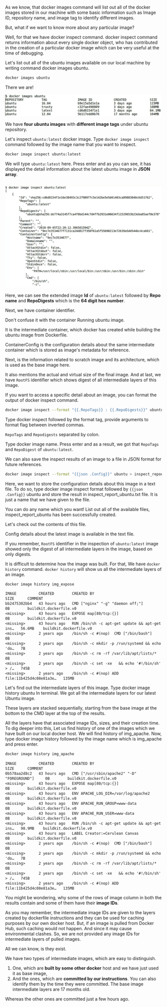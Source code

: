 

As we know, that docker images command will list out all of the docker images stored in our machine with some basic information such as Image ID, repository name, and image tag to identify different images.

But, what if we want to know more about any particular image?

Well, for that we have docker inspect command. docker inspect command returns information about every single docker object, who has contributed in the creation of a particular docker image which can be very useful at the time of debugging.

Let's list out all of the ubuntu images available on our local machine by writing command docker images ubuntu.

```bash
docker images ubuntu
```

There we are!

![](2024-02-05-10-48-20.png)

We have **four ubuntu images** with **different image tags** under ubuntu repository.

Let's inspect `ubuntu:latest` docker image. Type `docker image inspect` command followed by the image name that you want to inspect.

```bash
docker image inspect ubuntu:latest
```

We will type `ubuntu:latest` here. Press enter and as you can see, it has displayed the detail information about the latest ubuntu image in **JSON array**.

```

```
![](2024-02-05-10-50-54.png)

Here, we can see the extended image **Id** of `ubuntu:latest` followed by **Repo name** and **RepoDigests** which is the **64 digit hex number**.

Next, we have container identifier.

Don't confuse it with the container Running ubuntu image.

It is the intermediate container, which docker has created while building the ubuntu image from Dockerfile.

ContainerConfig is the configuration details about the same intermediate container which is stored as image's metadata for reference.

Next, is the information related to scratch image and its architecture, which is used as the base image here.

It also mentions the actual and virtual size of the final image. And at last, we have `RootFS` identifier which shows digest of all intermediate layers of this image.

If you want to access a specific detail about an image, you can format the output of docker inspect command.

```bash
docker image inspect --format "{{.RepoTags}} : {{.RepoDigests}}" ubuntu:latest
```

Type docker inspect followed by the format tag, provide arguments to format flag between inverted commas.

`RepoTags` and `Repodigests` separated by colon.

Type docker image name. Press enter and as a result, we got that `RepoTags` and `RepoDigest` of `ubuntu:latest`.

We can also save the inspect results of an image to a file in JSON format for future references.

```bash
docker image inspect --format "{{json .Config}}" ubuntu > inspect_repoet_ubunutu.json
```
Here, we want to store the configuration details about this image in a text file. To do so, type docker image inspect format followed by `{{json .Config}}` ubuntu and store the result in inspect_report_ubuntu.txt file. It is just a name that we have given to the file.

You can do any name which you want! List out all of the available files, inspect_report_ubuntu has been successfully created.

Let's check out the contents of this file.

Config details about the latest image is available in the text file.

If you remember, `RootFS` identifier in the inspection of `ubuntu:latest` image showed only the digest of all intermediate layers in the image, based on only digests.

It is difficult to determine how the image was built. For that, We have `docker history` command. `docker history` will show us all the intermediate layers of an image.

```bash
docker image history img_expose
```
```
IMAGE          CREATED        CREATED BY                                      SIZE      COMMENT
bb2475302bb4   43 hours ago   CMD ["nginx" "-g" "daemon off;"]                0B        buildkit.dockerfile.v0
<missing>      43 hours ago   EXPOSE map[80/tcp:{}]                           0B        buildkit.dockerfile.v0
<missing>      43 hours ago   RUN /bin/sh -c apt-get update && apt-get ins…   56.6MB    buildkit.dockerfile.v0
<missing>      2 years ago    /bin/sh -c #(nop)  CMD ["/bin/bash"]            0B        
<missing>      2 years ago    /bin/sh -c mkdir -p /run/systemd && echo 'do…   7B        
<missing>      2 years ago    /bin/sh -c rm -rf /var/lib/apt/lists/*          0B        
<missing>      2 years ago    /bin/sh -c set -xe   && echo '#!/bin/sh' > /…   745B      
<missing>      2 years ago    /bin/sh -c #(nop) ADD file:11b425d4c08e81a3e…   135MB   
```
Let's find out the intermediate layers of this image. Type docker image history ubuntu In terminal. We got all the intermediate layers for our latest Ubuntu image.

These layers are stacked sequentially, starting from the base image at the bottom to the CMD layer at the top of the results.

All the layers have that associated image IDs, sizes, and their creation time. To dig deeper into this, Let us find history of one of the images which we have built on our local docker host. We will find history of img_apache. Now, type docker image history followed by the image name which is img_apache and press enter.

```bash
docker image history img_apache
```
```
IMAGE          CREATED        CREATED BY                                      SIZE      COMMENT
0b578aa2d8c2   43 hours ago   CMD ["/usr/sbin/apache2" "-D" "FOREGROUND"]     0B        buildkit.dockerfile.v0
<missing>      43 hours ago   EXPOSE map[80/tcp:{}]                           0B        buildkit.dockerfile.v0
<missing>      43 hours ago   ENV APACHE_LOG_DIR=/var/log/apache2             0B        buildkit.dockerfile.v0
<missing>      43 hours ago   ENV APACHE_RUN_GROUP=www-data                   0B        buildkit.dockerfile.v0
<missing>      43 hours ago   ENV APACHE_RUN_USER=www-data                    0B        buildkit.dockerfile.v0
<missing>      43 hours ago   RUN /bin/sh -c apt-get update && apt-get ins…   98.9MB    buildkit.dockerfile.v0
<missing>      43 hours ago   LABEL Creator:=Cerulean Canvas                  0B        buildkit.dockerfile.v0
<missing>      2 years ago    /bin/sh -c #(nop)  CMD ["/bin/bash"]            0B        
<missing>      2 years ago    /bin/sh -c mkdir -p /run/systemd && echo 'do…   7B        
<missing>      2 years ago    /bin/sh -c rm -rf /var/lib/apt/lists/*          0B        
<missing>      2 years ago    /bin/sh -c set -xe   && echo '#!/bin/sh' > /…   745B      
<missing>      2 years ago    /bin/sh -c #(nop) ADD file:11b425d4c08e81a3e…   135MB
```

You might be wondering, why some of the rows of image column in both the results contain **<missing>** and some of them have their **image IDs**.

As you may remember, the intermediate image IDs are given to the layers created by dockerfile instructions and they can be used for caching purposes by our own docker host. But, if an image is pulled from Docker Hub, such caching would not happen. And since it may cause environmental clashes. So, we are not provided any image IDs for intermediate layers of pulled images.

All we can know, is they exist.

We have two types of intermediate images, which are easy to distinguish.

1. One, which are **built by some other docker** host and we have just used it as base image,
2. And the ones, which are **committed by our instructions**. You can also identify them by the time they were committed. The base image intermediate layers are 17 months old.

Whereas the other ones are committed just a few hours ago.